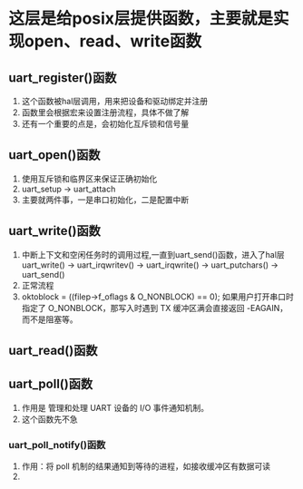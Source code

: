 #   这层是给posix层提供函数，主要就是实现open、read、write函数

##  uart_register()函数
1.  这个函数被hal层调用，用来把设备和驱动绑定并注册
2.  函数里会根据宏来设置注册流程，具体不做了解
3.  还有一个重要的点是，会初始化互斥锁和信号量

##  uart_open()函数
1.  使用互斥锁和临界区来保证正确初始化
2.  uart_setup -> uart_attach 
3.  主要就两件事，一是串口初始化，二是配置中断

##  uart_write()函数
1.  中断上下文和空闲任务时的调用过程,一直到uart_send()函数，进入了hal层
uart_write() -> uart_irqwritev() -> uart_irqwrite() -> uart_putchars() -> uart_send()
2.  正常流程
3.  oktoblock = ((filep->f_oflags & O_NONBLOCK) == 0);
如果用户打开串口时指定了 O_NONBLOCK，那写入时遇到 TX 缓冲区满会直接返回 -EAGAIN，而不是阻塞等。

##  uart_read()函数
##  uart_poll()函数
1.  作用是 管理和处理 UART 设备的 I/O 事件通知机制。
2.  这个函数先不急
### uart_poll_notify()函数
1.  作用：将 poll 机制的结果通知到等待的进程，如接收缓冲区有数据可读
2.  